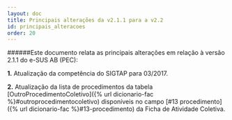 ```yaml
---
layout: doc
title: Principais alterações da v2.1.1 para a v2.2
id: principais_alteracoes
order: 20
---
```


######Este documento relata as principais alterações em relação à versão 2.1.1 do e-SUS AB (PEC):

**1.** Atualização da competência do SIGTAP para 03/2017.

**2.** Atualização da lista de procedimentos da tabela [OutroProcedimentoColetivo]({% url dicionario-fac %}#outroprocedimentocoletivo) disponíveis no campo [#13 procedimento]({% url dicionario-fac %}#13-procedimento) da Ficha de Atividade Coletiva.